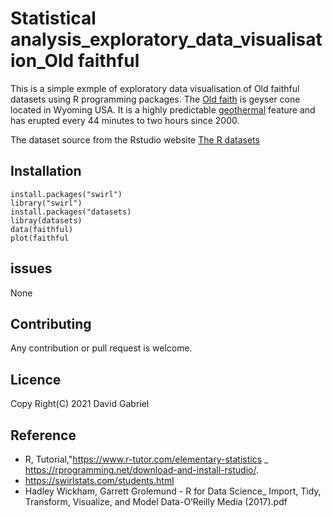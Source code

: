 # Statistical analysis_exploratory_data_visualisation_Old faithful

This is a simple  exmple of exploratory data visualisation of Old faithful datasets using R programming packages. The [Old faith](https://en.wikipedia.org/wiki/Old_Faithful) is geyser cone located in Wyoming USA. It is a highly predictable [geothermal](https://en.wikipedia.org/wiki/Geothermal_gradient) feature and has erupted every 44 minutes to two hours since 2000. 

The  dataset source from the Rstudio website [The R datasets](https://stat.ethz.ch/R-manual/R-devel/library/datasets/html/00Index.html)

## Installation
``` 
install.packages("swirl")
library("swirl")
install.packages("datasets)
libray(datasets)
data(faithful)
plot(faithful
```

## issues
None

## Contributing
Any contribution or pull request is welcome.

## Licence
Copy Right(C) 2021 David Gabriel

## Reference
-  R, Tutorial,"https://www.r-tutor.com/elementary-statistics
_  https://rprogramming.net/download-and-install-rstudio/.
-  https://swirlstats.com/students.html
-  Hadley Wickham, Garrett Grolemund - R for Data Science_ Import, Tidy, Transform, Visualize, and Model Data-O’Reilly Media (2017).pdf
